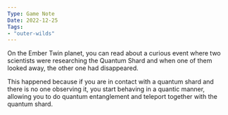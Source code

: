 ```yaml
---
Type: Game Note
Date: 2022-12-25
Tags:
- "outer-wilds"
---
```


On the Ember Twin planet, you can read about a curious event where two scientists were researching the Quantum Shard and when one of them looked away, the other one had disappeared.

This happened because if you are in contact with a quantum shard and there is no one observing it, you start behaving in a quantic manner, allowing you to do quantum entanglement and teleport together with the quantum shard.